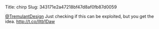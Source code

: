 Title: chirp
Slug: 343171e2a47218bf47d8af0fb87d0059

<a href="http://twitter.com/TremulantDesign">@TremulantDesign</a> Just checking if this can be exploited, but you get the idea. <a href="http://t.co/lItb1Daw">http://t.co/lItb1Daw</a>
